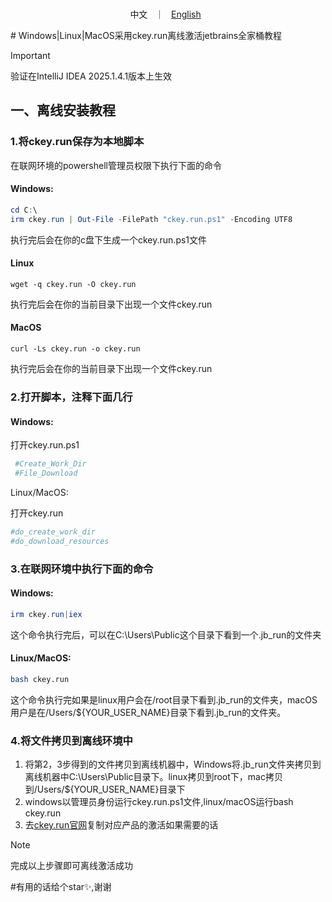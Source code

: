 <p align="center">
<br>
        中文 &nbsp ｜ &nbsp <a href="README.md">English</a> &nbsp
</p>
# Windows|Linux|MacOS采用ckey.run离线激活jetbrains全家桶教程

> [!IMPORTANT]
>
> 验证在IntelliJ IDEA 2025.1.4.1版本上生效

## 一、离线安装教程

### 1.将ckey.run保存为本地脚本

在联网环境的powershell管理员权限下执行下面的命令

#### Windows:

```powershell
cd C:\
irm ckey.run | Out-File -FilePath "ckey.run.ps1" -Encoding UTF8
```

执行完后会在你的c盘下生成一个ckey.run.ps1文件

#### Linux

```shell
wget -q ckey.run -O ckey.run
```

执行完后会在你的当前目录下出现一个文件ckey.run

#### MacOS

```shell
curl -Ls ckey.run -o ckey.run
```

执行完后会在你的当前目录下出现一个文件ckey.run

### 2.打开脚本，注释下面几行

#### Windows:

打开ckey.run.ps1

```powershell
 #Create_Work_Dir
 #File_Download
```

Linux/MacOS:

打开ckey.run

```bash
#do_create_work_dir
#do_download_resources
```



### 3.在联网环境中执行下面的命令

#### Windows:

```powershell
irm ckey.run|iex
```

这个命令执行完后，可以在C:\Users\Public这个目录下看到一个.jb_run的文件夹

#### Linux/MacOS:

```bash
bash ckey.run
```

这个命令执行完如果是linux用户会在/root目录下看到.jb_run的文件夹，macOS用户是在/Users/${YOUR_USER_NAME}目录下看到.jb_run的文件夹。

### 4.将文件拷贝到离线环境中

1. 将第2，3步得到的文件拷贝到离线机器中，Windows将.jb_run文件夹拷贝到离线机器中C:\Users\Public目录下。linux拷贝到root下，mac拷贝到/Users/${YOUR_USER_NAME}目录下
2. windows以管理员身份运行ckey.run.ps1文件,linux/macOS运行bash ckey.run
3. 去[ckey.run官网](https://ckey.run/)复制对应产品的激活如果需要的话

> [!NOTE]
>
> 完成以上步骤即可离线激活成功

#有用的话给个star✨,谢谢

